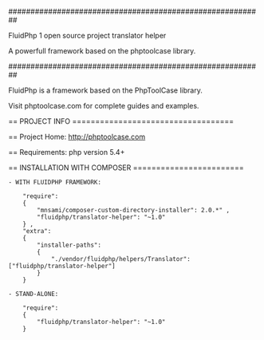  
##########################################################

FluidPhp 1 open source project translator helper

A powerfull framework based on the phptoolcase library.

##########################################################

FluidPhp is a framework based on the PhpToolCase library.

Visit phptoolcase.com for complete guides and examples.

== PROJECT INFO ===================================

== Project Home: http://phptoolcase.com

== Requirements: php version 5.4+

== INSTALLATION WITH COMPOSER ========================

	- WITH FLUIDPHP FRAMEWORK:
	
		"require": 
		{
			"mnsami/composer-custom-directory-installer": 2.0.*" ,
			"fluidphp/translator-helper": "~1.0"
		} ,
		"extra": 
		{
			"installer-paths": 
			{
				"./vendor/fluidphp/helpers/Translator": ["fluidphp/translator-helper"]
			}
		}
	
	- STAND-ALONE:
		
		"require": 
		{
			"fluidphp/translator-helper": "~1.0"
		}
